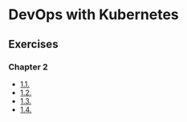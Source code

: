 # DevOps with Kubernetes

## Exercises

### Chapter 2

- [1.1.](https://github.com/AnkS4/devops_with_kubernetes/tree/1.1-patch1/log_output)
- [1.2.](https://github.com/AnkS4/devops_with_kubernetes/tree/1.2/project)
- [1.3.](https://github.com/AnkS4/devops_with_kubernetes/tree/1.3/log_output)
- [1.4.](https://github.com/AnkS4/devops_with_kubernetes/tree/1.4-patch2/project)
